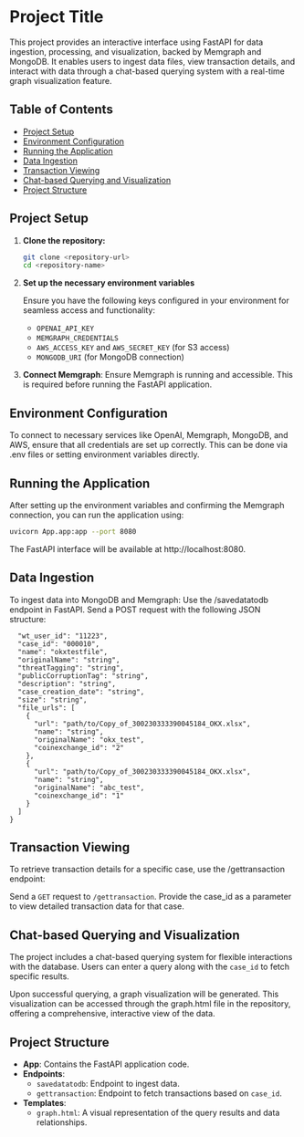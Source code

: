 # Project Title

This project provides an interactive interface using FastAPI for data ingestion, processing, and visualization, backed by Memgraph and MongoDB. It enables users to ingest data files, view transaction details, and interact with data through a chat-based querying system with a real-time graph visualization feature.

## Table of Contents
- [Project Setup](#project-setup)
- [Environment Configuration](#environment-configuration)
- [Running the Application](#running-the-application)
- [Data Ingestion](#data-ingestion)
- [Transaction Viewing](#transaction-viewing)
- [Chat-based Querying and Visualization](#chat-based-querying-and-visualization)
- [Project Structure](#project-structure)

## Project Setup

1. **Clone the repository:**
   ```bash
   git clone <repository-url>
   cd <repository-name>
2. **Set up the necessary environment variables**

   Ensure you have the following keys configured in your environment for seamless access and functionality:

   - `OPENAI_API_KEY`
   - `MEMGRAPH_CREDENTIALS`
   - `AWS_ACCESS_KEY` and `AWS_SECRET_KEY` (for S3 access)
   - `MONGODB_URI` (for MongoDB connection)

3. **Connect Memgraph**: Ensure Memgraph is running and accessible. This is required before running the FastAPI application.

## Environment Configuration
To connect to necessary services like OpenAI, Memgraph, MongoDB, and AWS, ensure that all credentials are set up correctly. This can be done via .env files or setting environment variables directly.

## Running the Application
After setting up the environment variables and confirming the Memgraph connection, you can run the application using:
```bash
uvicorn App.app:app --port 8080
```

The FastAPI interface will be available at http://localhost:8080.

## Data Ingestion

To ingest data into MongoDB and Memgraph:
Use the /savedatatodb endpoint in FastAPI.
Send a POST request with the following JSON structure:
```bash{
  "wt_user_id": "11223",
  "case_id": "000010",
  "name": "okxtestfile",
  "originalName": "string",
  "threatTagging": "string",
  "publicCorruptionTag": "string",
  "description": "string",
  "case_creation_date": "string",
  "size": "string",
  "file_urls": [
    {
      "url": "path/to/Copy_of_300230333390045184_OKX.xlsx",
      "name": "string",
      "originalName": "okx_test",
      "coinexchange_id": "2"
    },
    {
      "url": "path/to/Copy_of_300230333390045184_OKX.xlsx",
      "name": "string",
      "originalName": "abc_test",
      "coinexchange_id": "1"
    }
  ]
}
```
## Transaction Viewing
To retrieve transaction details for a specific case, use the /gettransaction endpoint:

Send a `GET` request to `/gettransaction`.
Provide the case_id as a parameter to view detailed transaction data for that case.

## Chat-based Querying and Visualization
The project includes a chat-based querying system for flexible interactions with the database. Users can enter a query along with the `case_id` to fetch specific results.

Upon successful querying, a graph visualization will be generated. This visualization can be accessed through the graph.html file in the repository, offering a comprehensive, interactive view of the data.

## Project Structure

- **App**: Contains the FastAPI application code.
- **Endpoints**:
  - `savedatatodb`: Endpoint to ingest data.
  - `gettransaction`: Endpoint to fetch transactions based on `case_id`.
- **Templates**:
  - `graph.html`: A visual representation of the query results and data relationships.

